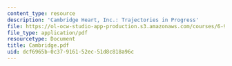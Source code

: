 ```yaml
---
content_type: resource
description: 'Cambridge Heart, Inc.: Trajectories in Progress'
file: https://ol-ocw-studio-app-production.s3.amazonaws.com/courses/6-933j-the-structure-of-engineering-revolutions-fall-2001/dcf6965b0c37916152ec51d8c818a96c_Cambridge.pdf
file_type: application/pdf
resourcetype: Document
title: Cambridge.pdf
uid: dcf6965b-0c37-9161-52ec-51d8c818a96c
---
```


